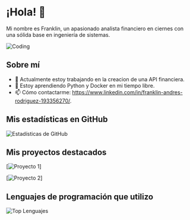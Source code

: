 # ¡Hola! 👋

Mi nombre es Franklin, un apasionado analista financiero en ciernes con una sólida base en ingeniería de sistemas.

![Coding](https://media.giphy.com/media/xT9IgzoKnwFNmISR8I/giphy.gif)

## Sobre mí

- 🔭 Actualmente estoy trabajando en la creacion de una API financiera.
- 🌱 Estoy aprendiendo Python y Docker en mi tiempo libre.
- 📫 Cómo contactarme: https://www.linkedin.com/in/franklin-andres-rodriguez-193356270/.

## Mis estadísticas en GitHub

![Estadísticas de GitHub](https://github-readme-stats.vercel.app/api?username=TuNombreDeUsuario&show_icons=true&theme=radical)

## Mis proyectos destacados

[![Proyecto 1](https://github.com/GrownLinux/INDUSTRIA-DOWJONES)] 

[![Proyecto 2](https://github.com/GrownLinux/Docker-PlayonLinux)]

## Lenguajes de programación que utilizo

![Top Lenguajes](https://github-readme-stats.vercel.app/api/top-python/?username=Franklin&layout=compact&theme=radical)

